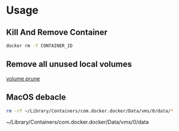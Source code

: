 # Usage

## Kill And Remove Container

``` bash
docker rm -f CONTAINER_ID
```

## Remove all unused local volumes

[volume prune](https://docs.docker.com/engine/reference/commandline/volume_prune)

## MacOS debacle

```bash
rm -rf ~/Library/Containers/com.docker.docker/Data/vms/0/data/*
```

~/Library/Containers/com.docker.docker/Data/vms/0/data